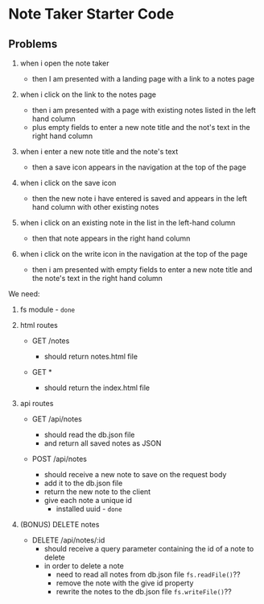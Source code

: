 # Note Taker Starter Code

## Problems
1. when i open the note taker
    - then I am presented with a landing page with a link to a notes page

2. when i click on the link to the notes page
    - then i am presented with a page with existing notes listed in the left hand column
    - plus empty fields to enter a new note title and the not's text in the right hand column

3. when i enter a new note title and the note's text
    - then a save icon appears in the navigation at the top of the page

4. when i click on the save icon
    - then the new note i have entered is saved and appears in the left hand column with other existing notes

5. when i click on an existing note in the list in the left-hand column
    - then that note appears in the right hand column

6. when i click on the write icon in the navigation at the top of the page
    - then i am presented with empty fields to enter a new note title and the note's text in the right hand column

We need:
1. fs module - `done` 

2. html routes
    - GET /notes 
        - should return notes.html file
    
    - GET * 
        - should return the index.html file

3. api routes
    - GET /api/notes 
        - should read the db.json file 
        - and return all saved notes as JSON
    
    - POST /api/notes 
        - should receive a new note to save on the request body
        - add it to the db.json file
        - return the new note to the client
        - give each note a unique id
            - installed uuid - `done`

4. (BONUS) DELETE notes
    - DELETE /api/notes/:id
        - should receive a query parameter containing the id of a note to delete
        - in order to delete a note
            - need to read all notes from db.json file `fs.readFile()`??
            - remove the note with the give id property
            - rewrite the notes to the db.json file `fs.writeFile()`??
